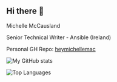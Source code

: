 ## Hi there 👋

Michelle McCausland

Senior Technical Writer - Ansible (Ireland)

Personal GH Repo: [heymichellemac](https://github.com/heymichellemac)

![My GitHub stats](https://github-readme-stats.vercel.app/api?username=michellemacrh&show_icons=true&theme=dracula)

![Top Languages](https://github-readme-stats.vercel.app/api/top-langs/?username=michellemacrh&layout=compact)
